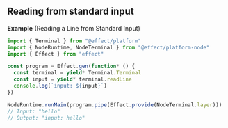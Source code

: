 ## Reading from standard input

**Example** (Reading a Line from Standard Input)

```ts twoslash
import { Terminal } from "@effect/platform"
import { NodeRuntime, NodeTerminal } from "@effect/platform-node"
import { Effect } from "effect"

const program = Effect.gen(function* () {
  const terminal = yield* Terminal.Terminal
  const input = yield* terminal.readLine
  console.log(`input: ${input}`)
})

NodeRuntime.runMain(program.pipe(Effect.provide(NodeTerminal.layer)))
// Input: "hello"
// Output: "input: hello"
```
